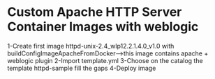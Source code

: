 Custom Apache HTTP Server Container Images with weblogic
===================================
1-Create first image httpd-unix-2.4_wlp12.2.1.4.0_v1.0 with buildConfigImageApacheFromDocker-->this image contains apache + weblogic plugin
2-Import template.yml
3-Choose on the catalog the template httpd-sample fill the gaps
4-Deploy image
